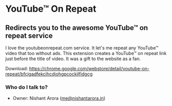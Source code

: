 # YouTube™ On Repeat #

## Redirects you to the awesome YouTube™ on repeat service ## 

I love the youtubeonrepeat.com service. It let's me repeat any YouTube™ video that too without ads. This extension creates a YouTube™ on repeat link just before the title of video. It was a gift to the website as a fan.

Download: https://chrome.google.com/webstore/detail/youtube-on-repeat/bfcjgadfekcihcdjohgpcockjlfidgcg

### Who do I talk to? ###

* Owner: Nishant Arora (me@nishantarora.in)